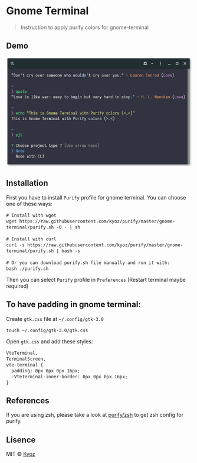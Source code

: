 # Gnome Terminal
> Instruction to apply purify colors for gnome-terminal

## Demo

<p align="center">
  <img src="../demo/gnome-terminal.png" width="700px">
</p>

## Installation

First you have to install `Purify` profile for gnome terminal. You can choose one of these ways:

```
# Install with wget
wget https://raw.githubusercontent.com/kyoz/purify/master/gnome-terminal/purify.sh -O - | sh

# Install with curl
curl -s https://raw.githubusercontent.com/kyoz/purify/master/gnome-terminal/purify.sh | bash -s

# Or you can download purify.sh file manually and run it with:
bash ./purify.sh
```

Then you can select `Purify` profile in `Preferences` (Restart terminal maybe required)

## To have padding in gnome terminal:

Create `gtk.css` file at `~/.config/gtk-3.0`

```
touch ~/.config/gtk-3.0/gtk.css
```

Open `gtk.css` and add these styles:
```
VteTerminal,
TerminalScreen,
vte-terminal {
  padding: 0px 0px 0px 16px;
  -VteTerminal-inner-border: 0px 0px 0px 16px;
}
```

## References

If you are using zsh, please take a look at [purify/zsh](https://github.com/kyoz/purify/tree/master/zsh) to get zsh config for purify.

## Lisence
MIT © [Kyoz](mailto:banminkyoz@gmail.com)
